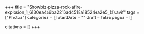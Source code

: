 +++
title = "Showbiz-pizza-rock-afire-explosion_1_6130ea4a6ba2216ad4518a18524ea2e5_(2).avif"
tags = ["Photos"]
categories = []
startDate = ""
draft = false
pages = []

citations = []
+++
